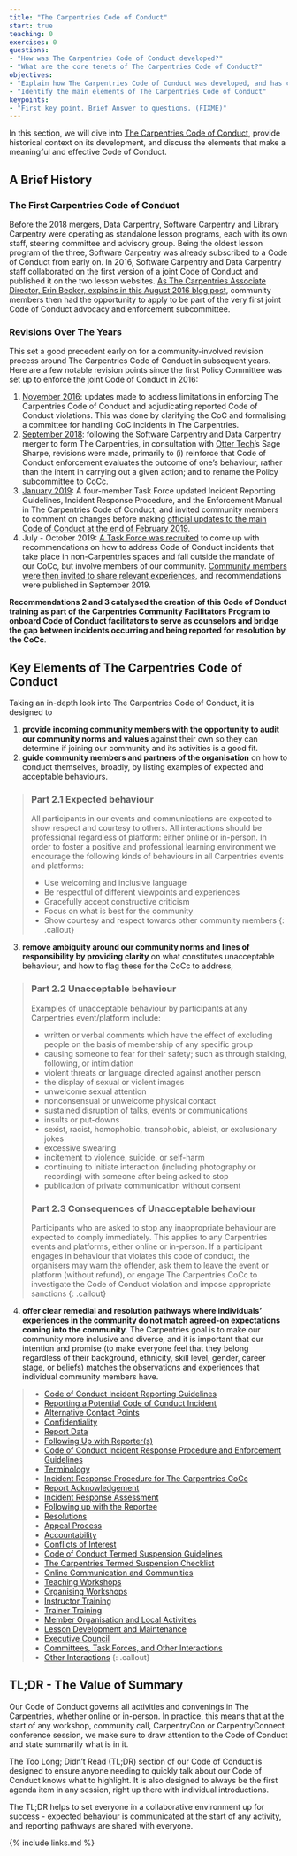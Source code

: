 ```yaml
---
title: "The Carpentries Code of Conduct"
start: true
teaching: 0
exercises: 0
questions:
- "How was The Carpentries Code of Conduct developed?"
- "What are the core tenets of The Carpentries Code of Conduct?"
objectives:
- "Explain how The Carpentries Code of Conduct was developed, and has changed over the years"
- "Identify the main elements of The Carpentries Code of Conduct"
keypoints:
- "First key point. Brief Answer to questions. (FIXME)"
---
```


In this section, we will dive into [The Carpentries Code of Conduct](https://docs.carpentries.org/topic_folders/policies/index_coc.html), provide historical context on its development, and discuss the elements that make a meaningful and effective Code of Conduct. 

## A Brief History

### The First Carpentries Code of Conduct 

Before the 2018 mergers, Data Carpentry, Software Carpentry and Library Carpentry were operating as standalone lesson programs, each with its own staff, steering committee and advisory group. Being the oldest lesson program of the three, Software Carpentry was already subscribed to a Code of Conduct from early on. In 2016, Software Carpentry and Data Carpentry staff collaborated on the first version of a joint Code of Conduct and published it on the two lesson websites. [As The Carpentries Associate Director, Erin Becker, explains in this August 2016 blog post](https://datacarpentry.org/blog/2016/08/code-of-conduct), community members then had the opportunity to apply to be part of the very first joint Code of Conduct advocacy and enforcement subcommittee.

### Revisions Over The Years

This set a good precedent early on for a community-involved revision process around The Carpentries Code of Conduct in subsequent years. Here are a few notable revision points since the first Policy Committee was set up to enforce the joint Code of Conduct in 2016:
1. [November 2016](https://datacarpentry.org/blog/2016/11/how-we-wrote-our-code-of-conduct): updates made to address limitations in enforcing The Carpentries Code of Conduct and adjudicating reported Code of Conduct violations. This was done by clarifying the CoC and formalising a committee for handling CoC incidents in The Carpentries.
2. [September 2018](https://carpentries.org/blog/2018/09/coc-revision-release/): following the Software Carpentry and Data Carpentry merger to form The Carpentries, in consultation with [Otter Tech](https://otter.technology/)’s Sage Sharpe, revisions were made, primarily to (i) reinforce that Code of Conduct enforcement evaluates the outcome of one’s behaviour, rather than the intent in carrying out a given action; and to rename the Policy subcommittee to CoCc.
3. [January 2019](https://carpentries.org/blog/2019/01/coc-documentation-rfc/): A four-member Task Force updated Incident Reporting Guidelines, Incident Response Procedure, and the Enforcement Manual in The Carpentries Code of Conduct; and invited community members to comment on changes before making [official updates to the main Code of Conduct at the end of February 2019](https://carpentries.org/blog/2019/02/coc-documentation-release/).
4. July - October 2019: [A Task Force was recruited](https://carpentries.org/blog/2019/07/incidents-outside-cocc-mandate/) to come up with recommendations on how to address Code of Conduct incidents that take place in non-Carpentries spaces and fall outside the mandate of our CoCc, but involve members of our community. [Community members were then invited to share relevant experiences](https://carpentries.org/blog/2019/08/collecting-incidents-community/), and recommendations were published in September 2019. 

**Recommendations 2 and 3 catalysed the creation of this Code of Conduct training as part of the Carpentries Community Facilitators Program to onboard Code of Conduct facilitators to serve as counselors and bridge the gap between incidents occurring and being reported for resolution by the CoCc**.

## Key Elements of The Carpentries Code of Conduct

Taking an in-depth look into The Carpentries Code of Conduct, it is designed to 

1. **provide incoming community members with the opportunity to audit our community norms and values** against their own so they can determine if joining our community and its activities is a good fit. 
2. **guide community members and partners of the organisation** on how to conduct themselves, broadly, by listing examples of expected and acceptable behaviours.  
  >### Part 2.1 Expected behaviour
  >
  >All participants in our events and communications are expected to show respect and courtesy to others. All interactions should be professional regardless of platform: either online or in-person. In order to foster a positive and professional learning environment we encourage the following kinds of behaviours in all Carpentries events and platforms:
  > - Use welcoming and inclusive language
  > - Be respectful of different viewpoints and experiences
  > - Gracefully accept constructive criticism
  > - Focus on what is best for the community
  > - Show courtesy and respect towards other community members
  {: .callout}
3. **remove ambiguity around our community norms and lines of responsibility by providing clarity** on what constitutes unacceptable behaviour, and how to flag these for the CoCc to address, 
  >### Part 2.2 Unacceptable behaviour
  >
  >Examples of unacceptable behaviour by participants at any Carpentries event/platform include:
  > - written or verbal comments which have the effect of excluding people on the basis of membership of any specific group
  > - causing someone to fear for their safety; such as through stalking, following, or intimidation
  > - violent threats or language directed against another person
  > - the display of sexual or violent images
  > - unwelcome sexual attention
  > - nonconsensual or unwelcome physical contact
  > - sustained disruption of talks, events or communications
  > - insults or put-downs
  > - sexist, racist, homophobic, transphobic, ableist, or exclusionary jokes
  > - excessive swearing
  > - incitement to violence, suicide, or self-harm
  > - continuing to initiate interaction (including photography or recording) with someone after being asked to stop
  > - publication of private communication without consent
  >
  >### Part 2.3 Consequences of Unacceptable behaviour
  >
  >Participants who are asked to stop any inappropriate behaviour are expected to comply immediately. This applies to any Carpentries events and platforms, either online or in-person. If a participant engages in behaviour that violates this code of conduct, the organisers may warn the offender, ask them to leave the event or platform (without refund), or engage The Carpentries CoCc to investigate the Code of Conduct violation and impose appropriate sanctions
  {: .callout}
4. **offer clear remedial and resolution pathways where individuals’ experiences in the community do not match agreed-on expectations coming into the community**. The Carpentries goal is to make our community more inclusive and diverse, and it is important that our intention and promise (to make everyone feel that they belong regardless of their background, ethnicity, skill level, gender, career stage, or beliefs) matches the observations and experiences that individual community members have.
  > - [Code of Conduct Incident Reporting Guidelines](https://docs.carpentries.org/topic_folders/policies/incident-reporting.html)
  > - [Reporting a Potential Code of Conduct Incident](https://docs.carpentries.org/topic_folders/policies/incident-reporting.html#reporting-a-potential-code-of-conduct-incident)
  > - [Alternative Contact Points](https://docs.carpentries.org/topic_folders/policies/incident-reporting.html#alternative-contact-points)
  > - [Confidentiality](https://docs.carpentries.org/topic_folders/policies/incident-reporting.html#confidentiality)
  > - [Report Data](https://docs.carpentries.org/topic_folders/policies/incident-reporting.html#report-data)
  > - [Following Up with Reporter(s)](https://docs.carpentries.org/topic_folders/policies/incident-reporting.html#following-up-with-reporter-s)
  > - [Code of Conduct Incident Response Procedure and Enforcement Guidelines](https://docs.carpentries.org/topic_folders/policies/enforcement-guidelines.html)
  > - [Terminology](https://docs.carpentries.org/topic_folders/policies/enforcement-guidelines.html#terminology)
  > - [Incident Response Procedure for The Carpentries CoCc](https://docs.carpentries.org/topic_folders/policies/enforcement-guidelines.html#incident-response-procedure-for-the-carpentries-code-of-conduct-committee)
  > - [Report Acknowledgement](https://docs.carpentries.org/topic_folders/policies/enforcement-guidelines.html#report-acknowledgement)
  > - [Incident Response Assessment](https://docs.carpentries.org/topic_folders/policies/enforcement-guidelines.html#incident-response-assessment)
  > - [Following up with the Reportee](https://docs.carpentries.org/topic_folders/policies/enforcement-guidelines.html#following-up-with-the-reportee)
  > - [Resolutions](https://docs.carpentries.org/topic_folders/policies/enforcement-guidelines.html#resolutions)
  > - [Appeal Process](https://docs.carpentries.org/topic_folders/policies/enforcement-guidelines.html#appeal-process)
  > - [Accountability](https://docs.carpentries.org/topic_folders/policies/enforcement-guidelines.html#accountability)
  > - [Conflicts of Interest](https://docs.carpentries.org/topic_folders/policies/enforcement-guidelines.html#conflicts-of-interest)
  > - [Code of Conduct Termed Suspension Guidelines](https://docs.carpentries.org/topic_folders/policies/termed-suspension.html)
  > - [The Carpentries Termed Suspension Checklist](https://docs.carpentries.org/topic_folders/policies/termed-suspension.html#the-carpentries-termed-suspension-checklist)
  > - [Online Communication and Communities](https://docs.carpentries.org/topic_folders/policies/termed-suspension.html#online-communication-and-communities)
  > - [Teaching Workshops](https://docs.carpentries.org/topic_folders/policies/termed-suspension.html#teaching-workshops)
  > - [Organising Workshops](https://docs.carpentries.org/topic_folders/policies/termed-suspension.html#organising-workshops)
  > - [Instructor Training](https://docs.carpentries.org/topic_folders/policies/termed-suspension.html#instructor-training)
  > - [Trainer Training](https://docs.carpentries.org/topic_folders/policies/termed-suspension.html#trainer-training)
  > - [Member Organisation and Local Activities](https://docs.carpentries.org/topic_folders/policies/termed-suspension.html#member-organisation-and-local-activities)
  > - [Lesson Development and Maintenance](https://docs.carpentries.org/topic_folders/policies/termed-suspension.html#lesson-development-and-maintenance)
  > - [Executive Council](https://docs.carpentries.org/topic_folders/policies/termed-suspension.html#executive-council)
  > - [Committees, Task Forces, and Other Interactions](https://docs.carpentries.org/topic_folders/policies/termed-suspension.html#committees-task-forces-and-other-interactions)
  > - [Other Interactions](https://docs.carpentries.org/topic_folders/policies/termed-suspension.html#other-interactions)
  {: .callout}
  
## TL;DR - The Value of Summary

Our Code of Conduct governs all activities and convenings in The Carpentries, whether online or in-person. In practice, this means that at the start of any workshop, community call, CarpentryCon or CarpentryConnect conference session, we make sure to draw attention to the Code of Conduct and state summarily what is in it.

The Too Long; Didn’t Read (TL;DR) section of our Code of Conduct is designed to ensure anyone needing to quickly talk about our Code of Conduct knows what to highlight. It is also designed to always be the first agenda item in any session, right up there with individual introductions.

The TL;DR helps to set everyone in a collaborative environment up for success - expected behaviour is communicated at the start of any activity, and reporting pathways are shared with everyone.



{% include links.md %}
